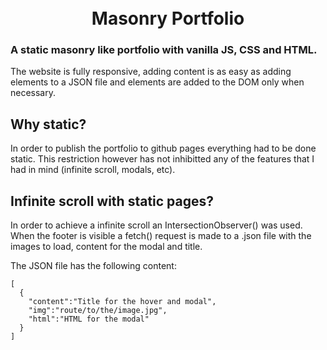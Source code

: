 <h1 align="center">
<!--   <img src="https://cdn.sparkfun.com/assets/home_page_posts/2/3/2/6/arm_logo.png" width="250"> -->
  <br>
  Masonry Portfolio
</h1>

<h3>A static masonry like portfolio with vanilla JS, CSS and HTML.</h3>
The website is fully responsive, adding content is as easy as adding elements to a JSON file and elements are added to the DOM only when necessary.

<h2>Why static?</h2>

In order to publish the portfolio to github pages everything had to be done static.
This restriction however has not inhibitted any of the features that I had in mind (infinite scroll, modals, etc).

<h2>Infinite scroll with static pages?</h2>

In order to achieve a infinite scroll an IntersectionObserver() was used. When the footer is visible a fetch() request is made to a .json file with the images to load, content for the modal and title.

The JSON file has the following content:
````
[
  {
    "content":"Title for the hover and modal",
    "img":"route/to/the/image.jpg",
    "html":"HTML for the modal"
  }
]
````
